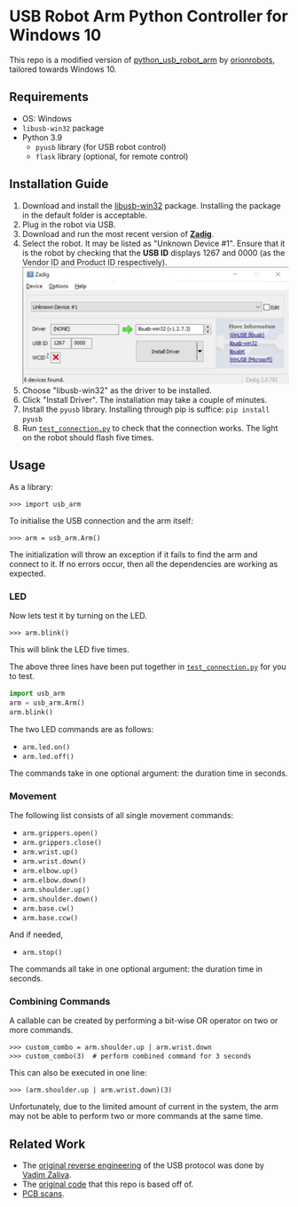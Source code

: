 # USB Robot Arm Python Controller for Windows 10

This repo is a modified version of [python_usb_robot_arm](https://github.com/orionrobots/python_usb_robot_arm) by 
[orionrobots](https://github.com/orionrobots), tailored towards Windows 10.


## Requirements
- OS: Windows
- `libusb-win32` package
- Python 3.9
  - `pyusb` library (for USB robot control)
  - `flask` library (optional, for remote control)


## Installation Guide
1. Download and install the [libusb-win32](https://sourceforge.net/projects/libusb-win32/files/libusb-win32-releases/) 
package. Installing the package in the default folder is acceptable.
2. Plug in the robot via USB.
3. Download and run the most recent version of [**Zadig**](https://zadig.akeo.ie/).
4. Select the robot. It may be listed as "Unknown Device #1". Ensure that it is the robot by checking 
that the **USB ID** displays 1267 and 0000 (as the Vendor ID and Product ID respectively). 
![Zadig screenshot](docs/media/Zadig.jpg)
5. Choose "libusb-win32" as the driver to be installed. 
6. Click "Install Driver". The installation may take a couple of minutes.
7. Install the `pyusb` library. Installing through pip is suffice: `pip install pyusb`
8. Run [`test_connection.py`](test_connection.py) to check that the connection works. The light on the robot should 
flash five times.

## Usage
As a library:

    >>> import usb_arm

To initialise the USB connection and the arm itself:

    >>> arm = usb_arm.Arm()

The initialization will throw an exception if it fails to find the arm and connect to it. If no errors occur, then 
all the dependencies are working as expected. 

### LED
Now lets test it by turning on the LED.

    >>> arm.blink()

This will blink the LED five times.

The above three lines have been put together in [`test_connection.py`](test_connection.py) for you to test.
```python
import usb_arm
arm = usb_arm.Arm()
arm.blink()
```

The two LED commands are as follows:
- `arm.led.on()`
- `arm.led.off()`

The commands take in one optional argument: the duration time in seconds.


### Movement
The following list consists of all single movement commands:
- `arm.grippers.open()`
- `arm.grippers.close()`
- `arm.wrist.up()`
- `arm.wrist.down()`
- `arm.elbow.up()`
- `arm.elbow.down()`
- `arm.shoulder.up()`
- `arm.shoulder.down()`
- `arm.base.cw()`
- `arm.base.ccw()`

And if needed, 
- `arm.stop()`

The commands all take in one optional argument: the duration time in seconds.

### Combining Commands
A callable can be created by performing a bit-wise OR operator on two or more commands.

    >>> custom_combo = arm.shoulder.up | arm.wrist.down
    >>> custom_combo(3)  # perform combined command for 3 seconds

This can also be executed in one line:

    >>> (arm.shoulder.up | arm.wrist.down)(3)

Unfortunately, due to the limited amount of current in the system, the arm may not be able to perform two or more 
commands at the same time.



## Related Work

* The [original reverse engineering](http://notbrainsurgery.livejournal.com/38622.html) of the USB protocol was 
done by [Vadim Zaliva](http://www.crocodile.org/lord/).
* The [original code](https://github.com/orionrobots/python_usb_robot_arm) that this repo is based off of.
* [PCB scans](https://kyllikki.github.io/EdgeRobotArm/).

